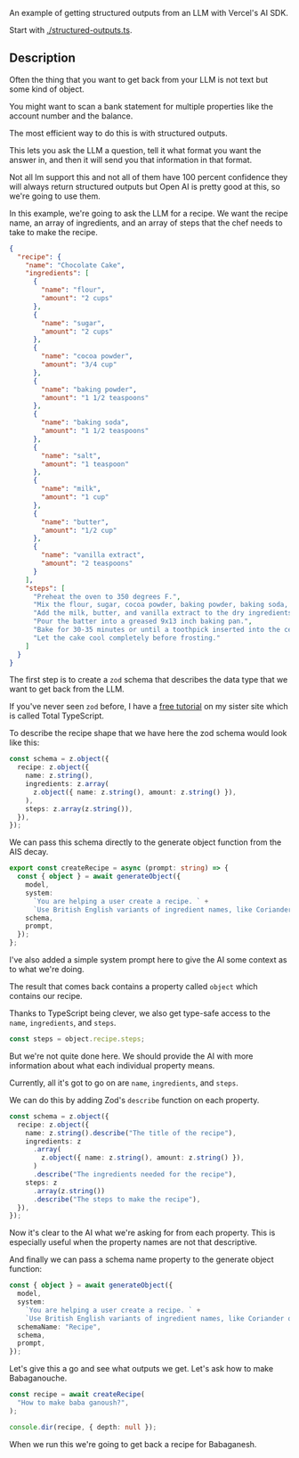 An example of getting structured outputs from an LLM with Vercel's AI SDK.

Start with [./structured-outputs.ts](./structured-outputs.ts).

## Description

Often the thing that you want to get back from your LLM is not text but some kind of object.

You might want to scan a bank statement for multiple properties like the account number and the balance.

The most efficient way to do this is with structured outputs.

This lets you ask the LLM a question, tell it what format you want the answer in, and then it will send you that information in that format.

Not all lm support this and not all of them have 100 percent confidence they will always return structured outputs but Open AI is pretty good at this, so we're going to use them.

In this example, we're going to ask the LLM for a recipe. We want the recipe name, an array of ingredients, and an array of steps that the chef needs to take to make the recipe.

```json
{
  "recipe": {
    "name": "Chocolate Cake",
    "ingredients": [
      {
        "name": "flour",
        "amount": "2 cups"
      },
      {
        "name": "sugar",
        "amount": "2 cups"
      },
      {
        "name": "cocoa powder",
        "amount": "3/4 cup"
      },
      {
        "name": "baking powder",
        "amount": "1 1/2 teaspoons"
      },
      {
        "name": "baking soda",
        "amount": "1 1/2 teaspoons"
      },
      {
        "name": "salt",
        "amount": "1 teaspoon"
      },
      {
        "name": "milk",
        "amount": "1 cup"
      },
      {
        "name": "butter",
        "amount": "1/2 cup"
      },
      {
        "name": "vanilla extract",
        "amount": "2 teaspoons"
      }
    ],
    "steps": [
      "Preheat the oven to 350 degrees F.",
      "Mix the flour, sugar, cocoa powder, baking powder, baking soda, and salt in a large bowl.",
      "Add the milk, butter, and vanilla extract to the dry ingredients and mix until smooth.",
      "Pour the batter into a greased 9x13 inch baking pan.",
      "Bake for 30-35 minutes or until a toothpick inserted into the center comes out clean.",
      "Let the cake cool completely before frosting."
    ]
  }
}
```

The first step is to create a `zod` schema that describes the data type that we want to get back from the LLM.

If you've never seen `zod` before, I have a [free tutorial](https://www.totaltypescript.com/tutorials/zod) on my sister site which is called Total TypeScript.

To describe the recipe shape that we have here the zod schema would look like this:

```ts
const schema = z.object({
  recipe: z.object({
    name: z.string(),
    ingredients: z.array(
      z.object({ name: z.string(), amount: z.string() }),
    ),
    steps: z.array(z.string()),
  }),
});
```

We can pass this schema directly to the generate object function from the AIS decay.

```ts
export const createRecipe = async (prompt: string) => {
  const { object } = await generateObject({
    model,
    system:
      `You are helping a user create a recipe. ` +
      `Use British English variants of ingredient names, like Coriander over Cilantro.`,
    schema,
    prompt,
  });
};
```

I've also added a simple system prompt here to give the AI some context as to what we're doing.

The result that comes back contains a property called `object` which contains our recipe.

Thanks to TypeScript being clever, we also get type-safe access to the `name`, `ingredients`, and `steps`.

```ts
const steps = object.recipe.steps;
```

But we're not quite done here. We should provide the AI with more information about what each individual property means.

Currently, all it's got to go on are `name`, `ingredients`, and `steps`.

We can do this by adding Zod's `describe` function on each property.

```ts
const schema = z.object({
  recipe: z.object({
    name: z.string().describe("The title of the recipe"),
    ingredients: z
      .array(
        z.object({ name: z.string(), amount: z.string() }),
      )
      .describe("The ingredients needed for the recipe"),
    steps: z
      .array(z.string())
      .describe("The steps to make the recipe"),
  }),
});
```

Now it's clear to the AI what we're asking for from each property. This is especially useful when the property names are not that descriptive.

And finally we can pass a schema name property to the generate object function:

```ts
const { object } = await generateObject({
  model,
  system:
    `You are helping a user create a recipe. ` +
    `Use British English variants of ingredient names, like Coriander over Cilantro.`,
  schemaName: "Recipe",
  schema,
  prompt,
});
```

Let's give this a go and see what outputs we get. Let's ask how to make Babaganouche.

```ts
const recipe = await createRecipe(
  "How to make baba ganoush?",
);

console.dir(recipe, { depth: null });
```

When we run this we're going to get back a recipe for Babaganesh.

